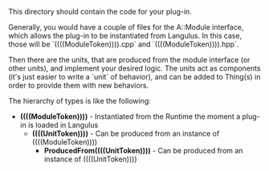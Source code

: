 This directory should contain the code for your plug-in.
<p>Generally, you would have a couple of files for the A::Module interface, which allows the plug-in to be instantiated from Langulus. In this case, those will be `((((ModuleToken)))).cpp` and `((((ModuleToken)))).hpp`.
<p>Then there are the units, that are produced from the module interface (or other units), and implement your desired logic. The units act as components (it's just easier to write a `unit` of behavior), and can be added to Thing(s) in order to provide them with new behaviors.

The hierarchy of types is like the following:
 - **((((ModuleToken))))** - Instantiated from the Runtime the moment a plug-in is loaded in Langulus
	- **((((UnitToken))))** - Can be produced from an instance of ((((ModuleToken))))
	   - **ProducedFrom((((UnitToken))))** - Can be produced from an instance of ((((UnitToken))))